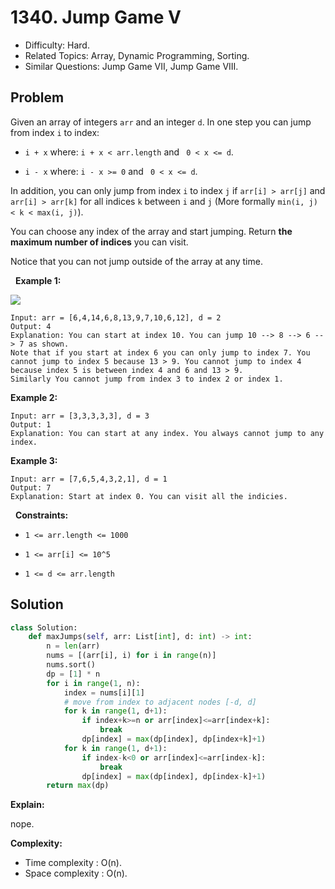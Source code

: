 # 1340. Jump Game V

- Difficulty: Hard.
- Related Topics: Array, Dynamic Programming, Sorting.
- Similar Questions: Jump Game VII, Jump Game VIII.

## Problem

Given an array of integers ```arr``` and an integer ```d```. In one step you can jump from index ```i``` to index:


	
- ```i + x``` where: ```i + x < arr.length``` and ``` 0 < x <= d```.
	
- ```i - x``` where: ```i - x >= 0``` and ``` 0 < x <= d```.


In addition, you can only jump from index ```i``` to index ```j``` if ```arr[i] > arr[j]``` and ```arr[i] > arr[k]``` for all indices ```k``` between ```i``` and ```j``` (More formally ```min(i, j) < k < max(i, j)```).

You can choose any index of the array and start jumping. Return **the maximum number of indices** you can visit.

Notice that you can not jump outside of the array at any time.

 
**Example 1:**

![](https://assets.leetcode.com/uploads/2020/01/23/meta-chart.jpeg)

```
Input: arr = [6,4,14,6,8,13,9,7,10,6,12], d = 2
Output: 4
Explanation: You can start at index 10. You can jump 10 --> 8 --> 6 --> 7 as shown.
Note that if you start at index 6 you can only jump to index 7. You cannot jump to index 5 because 13 > 9. You cannot jump to index 4 because index 5 is between index 4 and 6 and 13 > 9.
Similarly You cannot jump from index 3 to index 2 or index 1.
```

**Example 2:**

```
Input: arr = [3,3,3,3,3], d = 3
Output: 1
Explanation: You can start at any index. You always cannot jump to any index.
```

**Example 3:**

```
Input: arr = [7,6,5,4,3,2,1], d = 1
Output: 7
Explanation: Start at index 0. You can visit all the indicies. 
```

 
**Constraints:**


	
- ```1 <= arr.length <= 1000```
	
- ```1 <= arr[i] <= 10^5```
	
- ```1 <= d <= arr.length```



## Solution

```python
class Solution:
    def maxJumps(self, arr: List[int], d: int) -> int:
        n = len(arr)
        nums = [(arr[i], i) for i in range(n)]
        nums.sort()
        dp = [1] * n
        for i in range(1, n):
            index = nums[i][1]
            # move from index to adjacent nodes [-d, d]
            for k in range(1, d+1):
                if index+k>=n or arr[index]<=arr[index+k]:
                    break
                dp[index] = max(dp[index], dp[index+k]+1)
            for k in range(1, d+1):
                if index-k<0 or arr[index]<=arr[index-k]:
                    break
                dp[index] = max(dp[index], dp[index-k]+1)
        return max(dp)
```

**Explain:**

nope.

**Complexity:**

* Time complexity : O(n).
* Space complexity : O(n).
